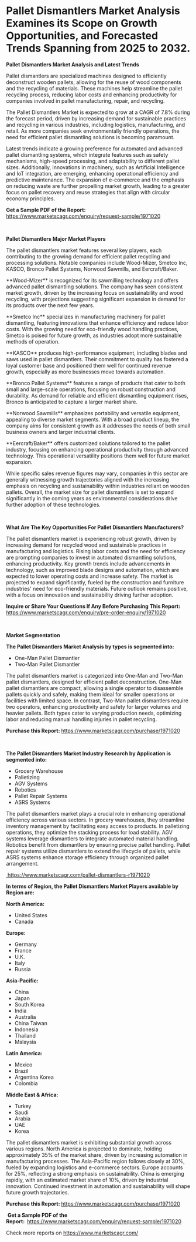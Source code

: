 <p><h1>Pallet Dismantlers Market Analysis Examines its Scope on Growth Opportunities, and Forecasted Trends Spanning from 2025 to 2032.</h1></p><p><strong>Pallet Dismantlers Market Analysis and Latest Trends</strong></p>
<p><p>Pallet dismantlers are specialized machines designed to efficiently deconstruct wooden pallets, allowing for the reuse of wood components and the recycling of materials. These machines help streamline the pallet recycling process, reducing labor costs and enhancing productivity for companies involved in pallet manufacturing, repair, and recycling.</p><p>The Pallet Dismantlers Market is expected to grow at a CAGR of 7.8% during the forecast period, driven by increasing demand for sustainable practices and recycling in various industries, including logistics, manufacturing, and retail. As more companies seek environmentally friendly operations, the need for efficient pallet dismantling solutions is becoming paramount.</p><p>Latest trends indicate a growing preference for automated and advanced pallet dismantling systems, which integrate features such as safety mechanisms, high-speed processing, and adaptability to different pallet sizes. Additionally, innovations in machinery, such as Artificial Intelligence and IoT integration, are emerging, enhancing operational efficiency and predictive maintenance. The expansion of e-commerce and the emphasis on reducing waste are further propelling market growth, leading to a greater focus on pallet recovery and reuse strategies that align with circular economy principles.</p></p>
<p><strong>Get a Sample PDF of the Report:&nbsp;</strong> <a href="https://www.marketscagr.com/enquiry/request-sample/1971020?utm_campaign=1889&utm_medium=2&utm_source=Github&utm_content=ia&utm_term=22022025&utm_id=pallet-dismantlers">https://www.marketscagr.com/enquiry/request-sample/1971020</a></p>
<p>&nbsp;</p>
<p><strong>Pallet Dismantlers Major Market Players</strong></p>
<p><p>The pallet dismantlers market features several key players, each contributing to the growing demand for efficient pallet recycling and processing solutions. Notable companies include Wood-Mizer, Smetco Inc, KASCO, Bronco Pallet Systems, Norwood Sawmills, and Eercraft/Baker.</p><p>**Wood-Mizer** is recognized for its sawmilling technology and offers advanced pallet dismantling solutions. The company has seen consistent market growth, driven by the increasing focus on sustainability and wood recycling, with projections suggesting significant expansion in demand for its products over the next few years.</p><p>**Smetco Inc** specializes in manufacturing machinery for pallet dismantling, featuring innovations that enhance efficiency and reduce labor costs. With the growing need for eco-friendly wood handling practices, Smetco is poised for future growth, as industries adopt more sustainable methods of operation.</p><p>**KASCO** produces high-performance equipment, including blades and saws used in pallet dismantlers. Their commitment to quality has fostered a loyal customer base and positioned them well for continued revenue growth, especially as more businesses move towards automation.</p><p>**Bronco Pallet Systems** features a range of products that cater to both small and large-scale operations, focusing on robust construction and durability. As demand for reliable and efficient dismantling equipment rises, Bronco is anticipated to capture a larger market share.</p><p>**Norwood Sawmills** emphasizes portability and versatile equipment, appealing to diverse market segments. With a broad product lineup, the company aims for consistent growth as it addresses the needs of both small business owners and larger industrial clients.</p><p>**Eercraft/Baker** offers customized solutions tailored to the pallet industry, focusing on enhancing operational productivity through advanced technology. This operational versatility positions them well for future market expansion.</p><p>While specific sales revenue figures may vary, companies in this sector are generally witnessing growth trajectories aligned with the increasing emphasis on recycling and sustainability within industries reliant on wooden pallets. Overall, the market size for pallet dismantlers is set to expand significantly in the coming years as environmental considerations drive further adoption of these technologies.</p></p>
<p>&nbsp;</p>
<p><strong>What Are The Key Opportunities For Pallet Dismantlers Manufacturers?</strong></p>
<p><p>The pallet dismantlers market is experiencing robust growth, driven by increasing demand for recycled wood and sustainable practices in manufacturing and logistics. Rising labor costs and the need for efficiency are prompting companies to invest in automated dismantling solutions, enhancing productivity. Key growth trends include advancements in technology, such as improved blade designs and automation, which are expected to lower operating costs and increase safety. The market is projected to expand significantly, fueled by the construction and furniture industries' need for eco-friendly materials. Future outlook remains positive, with a focus on innovation and sustainability driving further adoption.</p></p>
<p><strong>Inquire or Share Your Questions If Any Before Purchasing This Report:</strong> <a href="https://www.marketscagr.com/enquiry/pre-order-enquiry/1971020?utm_campaign=1889&utm_medium=2&utm_source=Github&utm_content=ia&utm_term=22022025&utm_id=pallet-dismantlers">https://www.marketscagr.com/enquiry/pre-order-enquiry/1971020</a></p>
<p>&nbsp;</p>
<p><strong>Market Segmentation</strong></p>
<p><strong>The Pallet Dismantlers Market Analysis by types is segmented into:</strong></p>
<p><ul><li>One-Man Pallet Dismantler</li><li>Two-Man Pallet Dismantler</li></ul></p>
<p><p>The pallet dismantlers market is categorized into One-Man and Two-Man pallet dismantlers, designed for efficient pallet deconstruction. One-Man pallet dismantlers are compact, allowing a single operator to disassemble pallets quickly and safely, making them ideal for smaller operations or facilities with limited space. In contrast, Two-Man pallet dismantlers require two operators, enhancing productivity and safety for larger volumes and heavier pallets. Both types cater to varying production needs, optimizing labor and reducing manual handling injuries in pallet recycling.</p></p>
<p><strong>Purchase this Report:&nbsp;</strong><a href="https://www.marketscagr.com/purchase/1971020?utm_campaign=1889&utm_medium=2&utm_source=Github&utm_content=ia&utm_term=22022025&utm_id=pallet-dismantlers">https://www.marketscagr.com/purchase/1971020</a></p>
<p>&nbsp;</p>
<p><strong>The Pallet Dismantlers Market Industry Research by Application is segmented into:</strong></p>
<p><ul><li>Grocery Warehouse</li><li>Palletizing</li><li>AGV Systems</li><li>Robotics</li><li>Pallet Repair Systems</li><li>ASRS Systems</li></ul></p>
<p><p>The pallet dismantlers market plays a crucial role in enhancing operational efficiency across various sectors. In grocery warehouses, they streamline inventory management by facilitating easy access to products. In palletizing operations, they optimize the stacking process for load stability. AGV systems leverage dismantlers to integrate automated material handling. Robotics benefit from dismantlers by ensuring precise pallet handling. Pallet repair systems utilize dismantlers to extend the lifecycle of pallets, while ASRS systems enhance storage efficiency through organized pallet arrangement.</p></p>
<p><a href="https://www.marketscagr.com/pallet-dismantlers-r1971020?utm_campaign=1889&utm_medium=2&utm_source=Github&utm_content=ia&utm_term=22022025&utm_id=pallet-dismantlers">&nbsp;https://www.marketscagr.com/pallet-dismantlers-r1971020</a></p>
<p><strong>In terms of Region, the Pallet Dismantlers Market Players available by Region are:</strong></p>
<p>
    <p> <strong> North America: </strong>
        <ul>
            <li>United States</li>
            <li>Canada</li>
        </ul>
        </p> 
    <p> <strong> Europe: </strong>
        <ul>
            <li>Germany</li>
            <li>France</li>
            <li>U.K.</li>
            <li>Italy</li>
            <li>Russia</li>
        </ul>
        </p> 
    <p> <strong> Asia-Pacific: </strong>
        <ul>
            <li>China</li>
            <li>Japan</li>
            <li>South Korea</li>
            <li>India</li>
            <li>Australia</li>
            <li>China Taiwan</li>
            <li>Indonesia</li>
            <li>Thailand</li>
            <li>Malaysia</li>
        </ul>
        </p> 
    <p> <strong> Latin America: </strong>
        <ul>
            <li>Mexico</li>
            <li>Brazil</li>
            <li>Argentina Korea</li>
            <li>Colombia</li>
        </ul>
        </p> 
    <p> <strong> Middle East & Africa: </strong>
        <ul>
            <li>Turkey</li>
            <li>Saudi</li>
            <li>Arabia</li>
            <li>UAE</li>
            <li>Korea</li>
        </ul>
    </p>
    </p>
<p><p>The pallet dismantlers market is exhibiting substantial growth across various regions. North America is projected to dominate, holding approximately 35% of the market share, driven by increasing automation in manufacturing processes. The Asia-Pacific region follows closely at 30%, fueled by expanding logistics and e-commerce sectors. Europe accounts for 25%, reflecting a strong emphasis on sustainability. China is emerging rapidly, with an estimated market share of 10%, driven by industrial innovation. Continued investment in automation and sustainability will shape future growth trajectories.</p></p>
<p><strong>Purchase this Report: </strong><a href="https://www.marketscagr.com/purchase/1971020?utm_campaign=1889&utm_medium=2&utm_source=Github&utm_content=ia&utm_term=22022025&utm_id=pallet-dismantlers">https://www.marketscagr.com/purchase/1971020</a></p>
<p>&nbsp;<strong>Get a Sample PDF of the Report:&nbsp;&nbsp;</strong><a href="https://www.marketscagr.com/enquiry/request-sample/1971020?utm_campaign=1889&utm_medium=2&utm_source=Github&utm_content=ia&utm_term=22022025&utm_id=pallet-dismantlers">https://www.marketscagr.com/enquiry/request-sample/1971020</a></p>
<p><strong></strong></p>
<p>Check more reports on <a href="https://www.marketscagr.com/?utm_campaign=1889&utm_medium=2&utm_source=Github&utm_content=ia&utm_term=22022025&utm_id=pallet-dismantlers">https://www.marketscagr.com/</a></p>